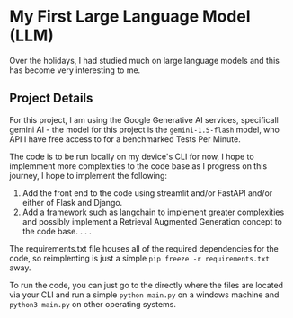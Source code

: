 # My First Large Language Model (LLM)
Over the holidays, I had studied much on large language models and this has 
become very interesting to me. 

## Project Details
For this project, I am using the Google Generative AI services, specificall gemini AI - the model for this project is the `gemini-1.5-flash` model, who API I have free access to for a benchmarked Tests Per Minute.

The code is to be run locally on my device's CLI for now, I hope to implemment more complexities to the code base as I progress on this journey, I hope to implement the following:
1. Add the front end to the code using streamlit and/or FastAPI and/or either of Flask and Django.
2. Add a framework such as langchain to implement greater complexities and possibly implement a Retrieval Augmented Generation concept to the code base.
. . .

The requirements.txt file houses all of the required dependencies for the code, so reimplenting is just a simple `pip freeze -r requirements.txt` away.

To run the code, you can just go to the directly where the files are located via your CLI and run a simple 
                        `python main.py` on a windows machine and
                        `python3 main.py` on other operating systems.